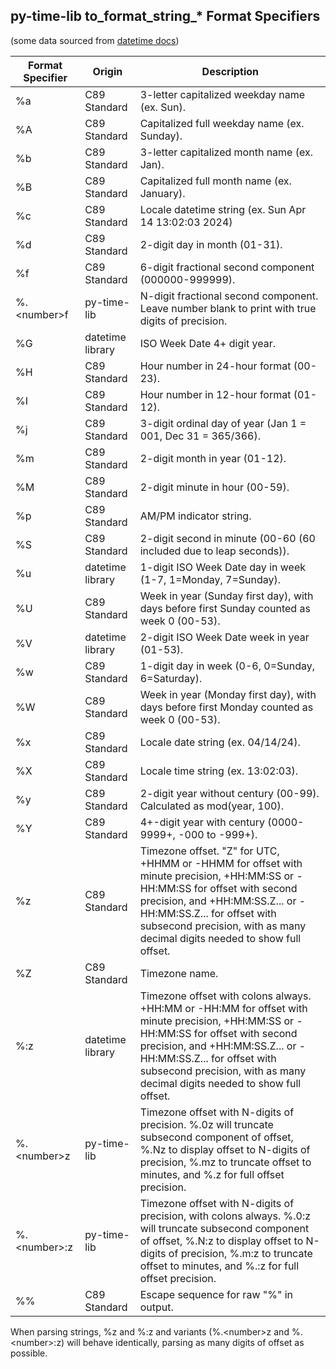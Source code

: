 ## py-time-lib to_format_string_* Format Specifiers

(some data sourced from [datetime docs](https://docs.python.org/3/library/datetime.html#strftime-and-strptime-format-codes))

| Format Specifier   | Origin           | Description |
| ------------------ | ---------------- | ----------- |
| %a                 | C89 Standard     | 3-letter capitalized weekday name (ex. Sun). |
| %A                 | C89 Standard     | Capitalized full weekday name (ex. Sunday). |
| %b                 | C89 Standard     | 3-letter capitalized month name (ex. Jan). |
| %B                 | C89 Standard     | Capitalized full month name (ex. January). |
| %c                 | C89 Standard     | Locale datetime string (ex. Sun Apr 14 13:02:03 2024) |
| %d                 | C89 Standard     | 2-digit day in month (01-31). |
| %f                 | C89 Standard     | 6-digit fractional second component (000000-999999). |
| %.&lt;number&gt;f  | py-time-lib      | N-digit fractional second component. Leave number blank to print with true digits of precision. |
| %G                 | datetime library | ISO Week Date 4+ digit year. |
| %H                 | C89 Standard     | Hour number in 24-hour format (00-23). |
| %I                 | C89 Standard     | Hour number in 12-hour format (01-12). |
| %j                 | C89 Standard     | 3-digit ordinal day of year (Jan 1 = 001, Dec 31 = 365/366). |
| %m                 | C89 Standard     | 2-digit month in year (01-12). |
| %M                 | C89 Standard     | 2-digit minute in hour (00-59). |
| %p                 | C89 Standard     | AM/PM indicator string. |
| %S                 | C89 Standard     | 2-digit second in minute (00-60 (60 included due to leap seconds)). |
| %u                 | datetime library | 1-digit ISO Week Date day in week (1-7, 1=Monday, 7=Sunday). |
| %U                 | C89 Standard     | Week in year (Sunday first day), with days before first Sunday counted as week 0 (00-53). |
| %V                 | datetime library | 2-digit ISO Week Date week in year (01-53). |
| %w                 | C89 Standard     | 1-digit day in week (0-6, 0=Sunday, 6=Saturday). |
| %W                 | C89 Standard     | Week in year (Monday first day), with days before first Monday counted as week 0 (00-53). |
| %x                 | C89 Standard     | Locale date string (ex. 04/14/24). |
| %X                 | C89 Standard     | Locale time string (ex. 13:02:03). |
| %y                 | C89 Standard     | 2-digit year without century (00-99). Calculated as mod(year, 100). |
| %Y                 | C89 Standard     | 4+-digit year with century (0000-9999+, -000 to -999+). |
| %z                 | C89 Standard     | Timezone offset. "Z" for UTC, +HHMM or -HHMM for offset with minute precision, +HH:MM:SS or -HH:MM:SS for offset with second precision, and +HH:MM:SS.Z... or -HH:MM:SS.Z... for offset with subsecond precision, with as many decimal digits needed to show full offset. |
| %Z                 | C89 Standard     | Timezone name. |
| %:z                | datetime library | Timezone offset with colons always. +HH:MM or -HH:MM for offset with minute precision, +HH:MM:SS or -HH:MM:SS for offset with second precision, and +HH:MM:SS.Z... or -HH:MM:SS.Z... for offset with subsecond precision, with as many decimal digits needed to show full offset. |
| %.&lt;number&gt;z  | py-time-lib      | Timezone offset with N-digits of precision. %.0z will truncate subsecond component of offset, %.Nz to display offset to N-digits of precision, %.mz to truncate offset to minutes, and %.z for full offset precision. |
| %.&lt;number&gt;:z | py-time-lib      | Timezone offset with N-digits of precision, with colons always. %.0:z will truncate subsecond component of offset, %.N:z to display offset to N-digits of precision, %.m:z to truncate offset to minutes, and %.:z for full offset precision. |
| %%                 | C89 Standard     | Escape sequence for raw "%" in output. |

When parsing strings, %z and %:z and variants (%.&lt;number&gt;z and %.&lt;number&gt;:z) will behave identically, parsing as many digits of offset as possible.
